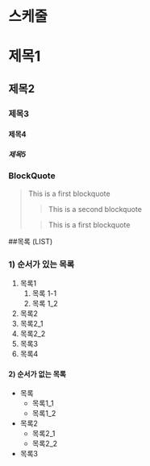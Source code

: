 # 스케줄

# 제목1

## 제목2

### 제목3

#### 제목4

##### 제목5

### BlockQuote

>This is a first blockquote
>
> > This is a second blockquote
>
> > This is a first blockquote

##목록 (LIST)

### 1)  순서가 있는 목록

1. 목록1  
   1. 목록 1-1     
   2. 목록 1_2    
2. 목록2
  1. 목록2_1
  2. 목록2_2
3. 목록3  
4. 목록4  

#### 2) 순서가 없는 목록
- 목록
  - 목록1_1
  - 목록1_2
- 목록2
  - 목록2_1
  - 목록2_2
- 목록3
